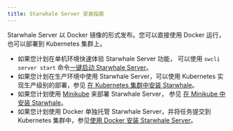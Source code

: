 ```yaml
---
title: Starwhale Server 安装指南
---
```


Starwhale Server 以 Docker 镜像的形式发布。您可以直接使用 Docker 运行，也可以部署到 Kubernetes 集群上。

* 如果您计划在单机环境快速体验 Starwhale Server 功能， 可以使用 `swcli server start` 命令[一键启动 Starwhale Server](server-start)。
* 如果您计划在生产环境中使用 Starwhale Server，可以使用 Kubernetes 实现生产级别的部署，参见 [在 Kubernetes 集群中安装 Starwhale](k8s-cluster)。
* 如果您计划使用 [Minikube](https://minikube.sigs.k8s.io/docs/start/) 来部署 Starwhale Server， 参见 [在 Minikube 中安装 Starwhale](minikube)。
* 如果您计划使用 Docker 单独托管 Starwhale Server，并将任务提交到 Kubernetes 集群中，参见[使用 Docker 安装 Starwhale Server](docker)。

